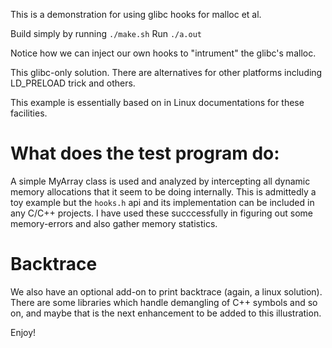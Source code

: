 This is a demonstration for using glibc hooks for malloc et al.

Build simply by running ```./make.sh```
Run ```./a.out```

Notice how we can inject our own hooks to "intrument" the glibc's malloc.

This glibc-only solution. There are alternatives for other platforms including LD_PRELOAD trick and others.

This example is essentially based on in Linux documentations for these facilities.

# What does the test program do:
A simple MyArray class is used and analyzed by intercepting all dynamic memory allocations that it seem to be doing internally.
This is admittedly a toy example but the ```hooks.h``` api and its implementation can be included in any C/C++ projects. I have used these succcessfully in figuring out some memory-errors and also gather memory statistics.

# Backtrace
We also have an optional add-on to print backtrace (again, a linux solution). There are some libraries which handle demangling of C++ symbols and so on, and maybe that is the next enhancement to be added to this illustration.

Enjoy!